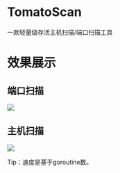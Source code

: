 # TomatoScan
一款轻量级存活主机扫描/端口扫描工具

# 效果展示

## 端口扫描
![](https://github.com/LeafBackAut/TomatoScan/assets/107784402/e1b34d4c-d1e6-491f-b48a-46ba2f001bdc)

## 主机扫描
![](https://github.com/LeafBackAut/TomatoScan/assets/107784402/b46f4a5c-4621-4bda-baeb-1759e47cfedb)

Tip：速度是基于goroutine数。
